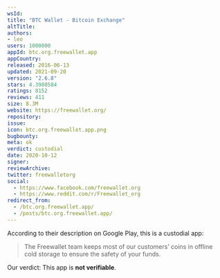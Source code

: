 ```yaml
---
wsId: 
title: "BTC Wallet - Bitcoin Exchange"
altTitle: 
authors:
- leo
users: 1000000
appId: btc.org.freewallet.app
appCountry: 
released: 2016-06-13
updated: 2021-09-20
version: "2.6.8"
stars: 4.3980584
ratings: 8152
reviews: 411
size: 8.3M
website: https://freewallet.org/
repository: 
issue: 
icon: btc.org.freewallet.app.png
bugbounty: 
meta: ok
verdict: custodial
date: 2020-10-12
signer: 
reviewArchive:
twitter: freewalletorg
social:
  - https://www.facebook.com/freewallet.org
  - https://www.reddit.com/r/Freewallet_org
redirect_from:
  - /btc.org.freewallet.app/
  - /posts/btc.org.freewallet.app/
---
```


According to their description on Google Play, this is a custodial app:

> The Freewallet team keeps most of our customers’ coins in offline cold storage
to ensure the safety of your funds.

Our verdict: This app is **not verifiable**.
